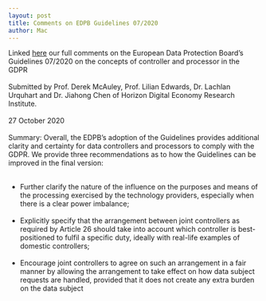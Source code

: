 ```yaml
---
layout: post
title: Comments on EDPB Guidelines 07/2020
author: Mac
---
```


Linked [here](https://edpb.europa.eu/sites/edpb/files/webform/public_consultation_reply/comments_on_edpb_guidelines_on_controller_and_processor_-_horizon.pdf) our full comments on the European Data Protection Board’s
Guidelines 07/2020 on the concepts of controller and processor in the GDPR
<br /><br />
Submitted by Prof. Derek McAuley, Prof. Lilian Edwards, Dr. Lachlan Urquhart and Dr. Jiahong Chen of
Horizon Digital Economy Research Institute.
<br /><br />
27 October 2020
<br /><br />
Summary: Overall, the EDPB’s adoption of the Guidelines provides additional clarity and certainty for data
controllers and processors to comply with the GDPR. We provide three recommendations as to how the Guidelines can be improved in the final
version:
<br /><br />
- Further clarify the nature of the influence on the purposes and means of the processing
exercised by the technology providers, especially when there is a clear power imbalance;
<br /><br />
- Explicitly specify that the arrangement between joint controllers as required by Article 26
should take into account which controller is best-positioned to fulfil a specific duty, ideally
with real-life examples of domestic controllers;
<br /><br />
- Encourage joint controllers to agree on such an arrangement in a fair manner by allowing
the arrangement to take effect on how data subject requests are handled, provided that it
does not create any extra burden on the data subject
